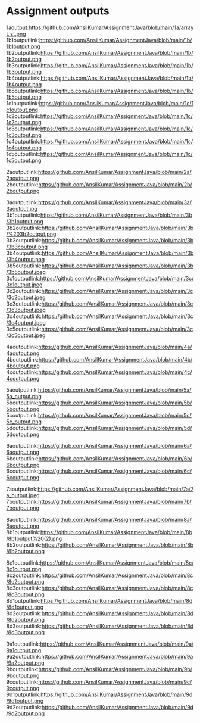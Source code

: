 # Assignment outputs

1aoutput:https://github.com/AnsilKumar/AssignmentJava/blob/main/1a/arrayList.png
1b1outputlink:https://github.com/AnsilKumar/AssignmentJava/blob/main/1b/1b1output.png
1b2outputlink:https://github.com/AnsilKumar/AssignmentJava/blob/main/1b/1b2output.png 
1b3outputlink:https://github.com/AnsilKumar/AssignmentJava/blob/main/1b/1b3output.png
1b4outputlink:https://github.com/AnsilKumar/AssignmentJava/blob/main/1b/1b4output.png 
1b5outputlink:https://github.com/AnsilKumar/AssignmentJava/blob/main/1b/1b5output.png
1c1outputlink:https://github.com/AnsilKumar/AssignmentJava/blob/main/1c/1c1output.png 
1c2outputlink:https://github.com/AnsilKumar/AssignmentJava/blob/main/1c/1c2output.png 
1c3outputlink:https://github.com/AnsilKumar/AssignmentJava/blob/main/1c/1c3output.png
1c4outputlink:https://github.com/AnsilKumar/AssignmentJava/blob/main/1c/1c4output.png 
1c5outputlink:https://github.com/AnsilKumar/AssignmentJava/blob/main/1c/1c5output.png

2aoutputlink:https://github.com/AnsilKumar/AssignmentJava/blob/main/2a/2aoutput.png
2boutputlink:https://github.com/AnsilKumar/AssignmentJava/blob/main/2b/2boutput.png

3aoutputlink:https://github.com/AnsilKumar/AssignmentJava/blob/main/3a/3aoutput.jpg 
3b1outputlink:https://github.com/AnsilKumar/AssignmentJava/blob/main/3b/3b1output.png 
3b2outputlink:https://github.com/AnsilKumar/AssignmentJava/blob/main/3b/%203b2output.png 
3b3outputlink:https://github.com/AnsilKumar/AssignmentJava/blob/main/3b/3b3coutput.png 
3b4outputlink:https://github.com/AnsilKumar/AssignmentJava/blob/main/3b/3b4output.png 
3b5outputlink:https://github.com/AnsilKumar/AssignmentJava/blob/main/3b/3b5output.jpeg 
3c1outputlink:https://github.com/AnsilKumar/AssignmentJava/blob/main/3c/3c1output.jpeg 
3c2outputlink:https://github.com/AnsilKumar/AssignmentJava/blob/main/3c/3c2output.jpeg
3c3outputlink:https://github.com/AnsilKumar/AssignmentJava/blob/main/3c/3c3output.jpeg
3c4outputlink:https://github.com/AnsilKumar/AssignmentJava/blob/main/3c/3c4output.jpeg 
3c5outputlink:https://github.com/AnsilKumar/AssignmentJava/blob/main/3c/3c5output.jpeg 

4aoutputlink:https://github.com/AnsilKumar/AssignmentJava/blob/main/4a/4aoutput.png 
4boutputlink:https://github.com/AnsilKumar/AssignmentJava/blob/main/4b/4boutput.png 
4coutputlink:https://github.com/AnsilKumar/AssignmentJava/blob/main/4c/4coutput.png 

5aoutputlink:https://github.com/AnsilKumar/AssignmentJava/blob/main/5a/5a_output.png
5boutputlink:https://github.com/AnsilKumar/AssignmentJava/blob/main/5b/5boutput.png 
5coutputlink:https://github.com/AnsilKumar/AssignmentJava/blob/main/5c/5c_output.png
5doutputlink:https://github.com/AnsilKumar/AssignmentJava/blob/main/5d/5doutput.png

6aoutputlink:https://github.com/AnsilKumar/AssignmentJava/blob/main/6a/6aoutput.png 
6boutputlink:https://github.com/AnsilKumar/AssignmentJava/blob/main/6b/6boutput.png
6coutputlink:https://github.com/AnsilKumar/AssignmentJava/blob/main/6c/6coutput.png

7aoutputlink:https://github.com/AnsilKumar/AssignmentJava/blob/main/7a/7a_output.jpeg 
7boutputlink:https://github.com/AnsilKumar/AssignmentJava/blob/main/7b/7boutput.png 

8aoutputlink:https://github.com/AnsilKumar/AssignmentJava/blob/main/8a/8aoutput.png 8b1outputlink:https://github.com/AnsilKumar/AssignmentJava/blob/main/8b/8b1output%20(2).png
8b2outputlink:https://github.com/AnsilKumar/AssignmentJava/blob/main/8b/8b2output.png 

8c1outputlink:https://github.com/AnsilKumar/AssignmentJava/blob/main/8c/8c1output.png 
8c2outputlink:https://github.com/AnsilKumar/AssignmentJava/blob/main/8c/8c2output.png
8c3outputlink:https://github.com/AnsilKumar/AssignmentJava/blob/main/8c/8c3output.png
8d1outputlink:https://github.com/AnsilKumar/AssignmentJava/blob/main/8d/8d1output.png 
8d2outputlink:https://github.com/AnsilKumar/AssignmentJava/blob/main/8d/8d2output.png 
8d3outputlink:https://github.com/AnsilKumar/AssignmentJava/blob/main/8d/8d3output.png 

9a1outputlink:https://github.com/AnsilKumar/AssignmentJava/blob/main/9a/9a1output.png 
9a2outputlink:https://github.com/AnsilKumar/AssignmentJava/blob/main/9a/9a2output.png 
9boutputlink:https://github.com/AnsilKumar/AssignmentJava/blob/main/9b/9boutput.png 
9coutputlink:https://github.com/AnsilKumar/AssignmentJava/blob/main/9c/9coutput.png 
9d1outputlink:https://github.com/AnsilKumar/AssignmentJava/blob/main/9d/9d1output.png 
9d2outputlink:https://github.com/AnsilKumar/AssignmentJava/blob/main/9d/9d2output.png
